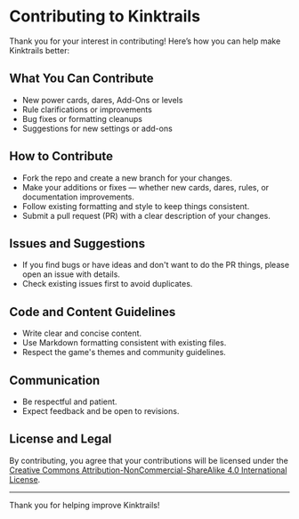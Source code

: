 # Contributing to Kinktrails

Thank you for your interest in contributing! Here’s how you can help make Kinktrails better:

## What You Can Contribute

- New power cards, dares, Add-Ons or levels
- Rule clarifications or improvements
- Bug fixes or formatting cleanups
- Suggestions for new settings or add-ons

## How to Contribute

- Fork the repo and create a new branch for your changes.
- Make your additions or fixes — whether new cards, dares, rules, or documentation improvements.
- Follow existing formatting and style to keep things consistent.
- Submit a pull request (PR) with a clear description of your changes.

## Issues and Suggestions

- If you find bugs or have ideas and don't want to do the PR things, please open an issue with details.
- Check existing issues first to avoid duplicates.

## Code and Content Guidelines

- Write clear and concise content.
- Use Markdown formatting consistent with existing files.
- Respect the game's themes and community guidelines.

## Communication

- Be respectful and patient.
- Expect feedback and be open to revisions.

## License and Legal

By contributing, you agree that your contributions will be licensed under the [Creative Commons Attribution-NonCommercial-ShareAlike 4.0 International License](LICENSE).

---

Thank you for helping improve Kinktrails!
